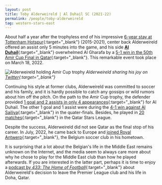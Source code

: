 ```yaml
---
layout: post
title: Toby Alderweireld | Al Duhail SC (2021-22)
permalink: /people/toby-alderweireld
tag: western-stars-east
---
```


About half a year after the trophyless end of his impressive [6-year stay at Tottenham Hotspur](https://www.transfermarkt.us/toby-alderweireld/leistungsdatendetails/spieler/42710/verein/148){:target="_blank"} (2015-2021), center back Alderweireld offered an assist only 5 minutes into the game, and his side [**Al Duhail**](https://www.duhailsc.qa/ "a Qatar website"){:target="_blank"} overwhelmed Al Gharafa by a [5-1 win in the 50th Amir Cup Final in Qatar](https://www.sportsfule.com/2022/03/18/toby-alderweireld-provides-assist-and-wins-his-first-trophy-in-qatar-with-al-duhail-with-the-amir-cup/){:target="_blank"}. This remarkable event took place on March 18, 2022.

![Alderweireld holding Amir Cup trophy]({{site.baseurl}}/images/western_stars_east/alderweireld-amir-cup-final.jpg)
*Alderweireld sharing his joy on [Twitter](https://twitter.com/AlderweireldTob/status/1504918707918802954){:target="_blank"}*

Continuing his style at former clubs, Alderweireld was committed to soccer and his family, and it is hardly possible to catch any gossips or wild rumors about him off the pitch. On the path to the Amir Cup trophy, the defender provided [1 goal and 2 assists in only 4 appearances](https://www.transfermarkt.us/toby-alderweireld/leistungsdatendetails/spieler/42710){:target="_blank"} for Al Duhail. The other 1 goal and 1 assist were during the [4-1 win against Al Sailiya](https://www.transfermarkt.us/al-duhail-sc_al-sailiya-sc/index/spielbericht/3756267){:target="_blank"} in the quater-finals. Besides, he played in [20 matches](https://www.transfermarkt.us/toby-alderweireld/leistungsdatendetails/spieler/42710){:target="_blank"} in the Qatar Stars League.

Despite the success, Alderweireld did not see Qatar as the final stop of his career. In July, 2022, he came back to Europe and [joined Royal Antwerp](https://www.90min.com/posts/toby-alderweireld-returns-to-europe-with-hometown-club-royal-antwerp){:target="_blank"}, the Belgium soccer club in his hometown.

It is surprising that a lot about the Belgian's life in the Middle East remains unknown on the Internet, and the media seem to always care more about why he chose to play for the Middle East club than how he played afterwards. If you are interested in the latter part, perhaps it is time to enjoy a [podcast by *433: The Home of Football*](https://shows.acast.com/the-home-of-football-by-433/episodes/toby-alderweirelds-new-life-after-tottenham-hotspur){:target="_blank"} about Alderweireld's decision to leave the Premier League club and his life in Doha, Qatar.